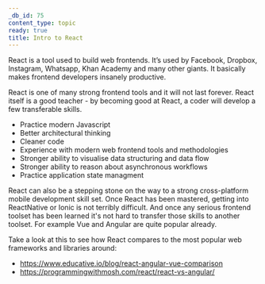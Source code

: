 ```yaml
---
_db_id: 75
content_type: topic
ready: true
title: Intro to React
---
```


React is a tool used to build web frontends. It’s used by Facebook, Dropbox, Instagram, Whatsapp, Khan Academy and many other giants. It basically makes frontend developers insanely productive.

React is one of many strong frontend tools and it will not last forever. React itself is a good teacher - by becoming good at React, a coder will develop a few transferable skills.

- Practice modern Javascript
- Better architectural thinking
- Cleaner code
- Experience with modern web frontend tools and methodologies
- Stronger ability to visualise data structuring and data flow
- Stronger ability to reason about asynchronous workflows
- Practice application state managment

React can also be a stepping stone on the way to a strong cross-platform mobile development skill set. Once React has been mastered, getting into ReactNative or Ionic is not terribly difficult. And once any serious frontend toolset has been learned it's not hard to transfer those skills to another toolset. For example Vue and Angular are quite popular already.

Take a look at this to see how React compares to the most popular web frameworks and libraries around:

- https://www.educative.io/blog/react-angular-vue-comparison
- https://programmingwithmosh.com/react/react-vs-angular/